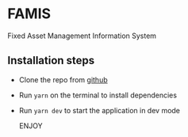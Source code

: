 # FAMIS

Fixed Asset Management Information System

## Installation steps

* Clone the repo from [github](https:github.com/DanUgbeye)
* Run `yarn` on the terminal to install dependencies
* Run `yarn dev` to start the application in dev mode

    ENJOY